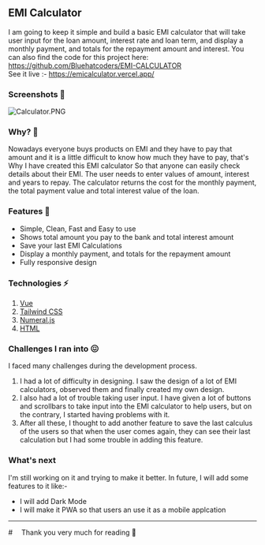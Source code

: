 ## EMI Calculator 
I am going to keep it simple and build a basic EMI calculator that will take user input for the loan amount, interest rate and loan term, and display a monthly payment, and totals for the repayment amount and interest. You can also find the code for this project here:
https://github.com/Bluehatcoders/EMI-CALCULATOR
<br>See it live :- https://emicalculator.vercel.app/

### Screenshots 📸

![Calculator.PNG](https://cdn.hashnode.com/res/hashnode/image/upload/v1612696086307/DmoqHERj3.png)

### Why? 🤔
Nowadays everyone buys products on EMI and they have to pay that amount and it is a little difficult to know how much they have to pay, that's Why I have created this EMI calculator So that anyone can easily check details about their EMI. The user needs to enter values of amount, interest and years to repay. The calculator returns the cost for the monthly payment, the total payment value and total interest value of the loan.

### Features 🥇
-  Simple, Clean, Fast and Easy to use
-  Shows total amount you pay to the bank and total interest amount
-  Save your last EMI Calculations
-  Display a monthly payment, and totals for the repayment amount
-  Fully responsive design



### Technologies ⚡️
1.  [Vue ](https://vuejs.org/) 
2.  [Tailwind CSS](https://tailwindcss.com) 
3.  [Numeral.js](http://numeraljs.com/) 
4.  [HTML](https://html.spec.whatwg.org/)

### Challenges I ran into 😖
I faced many challenges during the development process.
1.  I had a lot of difficulty in designing. I saw the design of a lot of EMI calculators, observed them and finally created my own design.
2. I also had a lot of trouble taking user input. I have given a lot of buttons and scrollbars to take input into the EMI calculator to help users, but on the contrary, I started having problems with it.
3. After all these, I thought to add another feature to save the last calculus of the users so that when the user comes again, they can see their last calculation but I had some trouble in adding this feature.

### What's next 
I'm still working on it and trying to make it better. In future, I will add some features to it like:- 
-  I will add Dark Mode 
-  I will make it PWA so that users an use it as a mobile applcation

<hr>
#  &emsp;Thank you very much for reading 🙏




